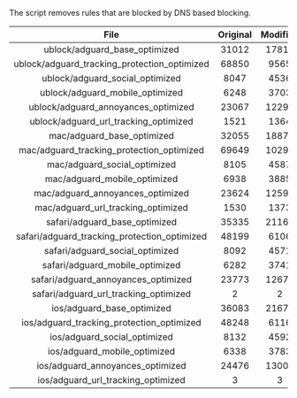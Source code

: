 The script removes rules that are blocked by DNS based blocking.


| File | Original | Modified |
|:----:|:-----:|:-----:|
| ublock/adguard_base_optimized | 31012 | 17819 |
| ublock/adguard_tracking_protection_optimized | 68850 | 9565 |
| ublock/adguard_social_optimized | 8047 | 4536 |
| ublock/adguard_mobile_optimized | 6248 | 3703 |
| ublock/adguard_annoyances_optimized | 23067 | 12293 |
| ublock/adguard_url_tracking_optimized | 1521 | 1364 |
| mac/adguard_base_optimized | 32055 | 18873 |
| mac/adguard_tracking_protection_optimized | 69649 | 10294 |
| mac/adguard_social_optimized | 8105 | 4587 |
| mac/adguard_mobile_optimized | 6938 | 3885 |
| mac/adguard_annoyances_optimized | 23624 | 12599 |
| mac/adguard_url_tracking_optimized | 1530 | 1373 |
| safari/adguard_base_optimized | 35335 | 21166 |
| safari/adguard_tracking_protection_optimized | 48199 | 6106 |
| safari/adguard_social_optimized | 8092 | 4571 |
| safari/adguard_mobile_optimized | 6282 | 3741 |
| safari/adguard_annoyances_optimized | 23773 | 12675 |
| safari/adguard_url_tracking_optimized | 2 | 2 |
| ios/adguard_base_optimized | 36083 | 21672 |
| ios/adguard_tracking_protection_optimized | 48248 | 6116 |
| ios/adguard_social_optimized | 8132 | 4592 |
| ios/adguard_mobile_optimized | 6338 | 3783 |
| ios/adguard_annoyances_optimized | 24476 | 13005 |
| ios/adguard_url_tracking_optimized | 3 | 3 |